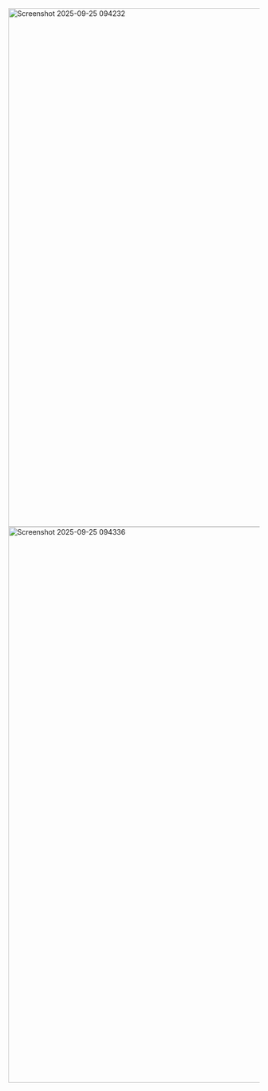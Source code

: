 <img width="1895" height="1038" alt="Screenshot 2025-09-25 094232" src="https://github.com/user-attachments/assets/6e011520-8583-45d8-8c11-4175b495c842" />
<img width="1897" height="1113" alt="Screenshot 2025-09-25 094336" src="https://github.com/user-attachments/assets/9e00ae1d-7910-4a59-8dbf-27133469d87b" />
